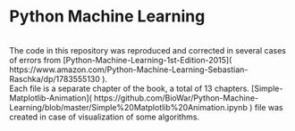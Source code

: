 # Python Machine Learning
<br>
  The code in this repository was reproduced and corrected in several cases of errors from [Python-Machine-Learning-1st-Edition-2015]( https://www.amazon.com/Python-Machine-Learning-Sebastian-Raschka/dp/1783555130 ).
<br>
  Each file is a separate chapter of the book, a total of 13 chapters. [Simple-Matplotlib-Animation]( https://github.com/BioWar/Python-Machine-Learning/blob/master/Simple%20Matplotlib%20Animation.ipynb ) file was created in case of visualization of some algorithms.

